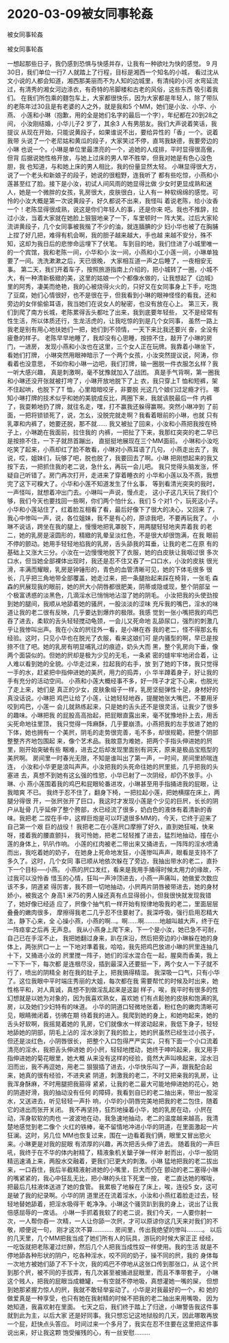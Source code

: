 # 2020-03-09被女同事轮姦



被女同事轮姦



被女同事轮姦


一想起那些日子，我仍感到恐惧与快感并存，让我有一种欲吐为快的感觉。  9 月30日，我们单位一行7 人就踏上了行程，目标是湘西一个知名的小城， 看过沈从文小说的人都会知道，湘西那美丽而不为人知的边城里，有清纯的小河 水弯延流过，有清秀的湘女河边涤衣，有奇特的吊脚楼和古老的风俗，这些东西 吸引着我们。  在我们所包乘的麵包车上，大家都很快乐，因为大家都是年轻人，除了带队 的老陈年过30且是有老婆的人之外，就是我和5 个MM，她们是小汝、小华、小燕、 小莲和小琳（抱歉，用的全是她们名字的最后一个字），年纪都在20到28之间， 小汝刚结婚，小华儿子2 岁了，其余3 人有男朋友。我们大声说着笑话，我提议 从现在开始，只能说黄段子，如果谁说不出，要给异性的「香」一个。说着我带 头说了一个老尼姑和黄瓜的段子，大家笑过不停，直骂我缺德，我要旁边的小琳 也说一个。小琳是单位里最漂亮的一个，追她的人成排，平时显得很高傲，但背 后据说她性格开放，与她上过床的男人举不胜举，但我对她是有色心没色胆，我 也知道，与和她上床的男人相比，我的份量显然太轻。  小琳显得很大方，说了一个老头和新娘子的段子，她说的很粗野，连我听了 都有些吃惊，小燕和小莲甚至红了脸。接下是小汝，初试人间风雨的她显得比做 少女时更显成熟和迷人，她是一个微胖的女孩，乳房很大，皮肤很白，让人有一 种软绵绵的感觉。可怜的小汝大概是第一次说黄段子，好久都说不出来，我怪叫 着说老陈，给小汝香一个！老陈显得很成熟，说这是你们年轻人的事，还是你来 吧。我也不推辞，拉过小汝，当着大家就在她脸上狠狠地亲了一下，车里顿时一 阵大笑。过后大家轮流讲黄段子，几个女同事被我揩了不少的油，就连腼腆的少 妇小华也被了在胸脯上捏了好几把，难得有机会啊，我的胆子越来越大，手也越 来越不安分，殊不知，这却为我日后的悲惨命运埋下了伏笔。  车到目的地，我们住进了小城里唯一的一个宾馆，我和老陈一间，小华和小 汝一间，小燕和小工小莲一间，小琳单独要了一间。洗洗漱漱之后，天已很晚， 大家相互道一声之后睡了，一夜相安无事。  第二天，我们开着车子，按照旅游指南上介绍的，把小城转了一圈，小城不 大，有一种清新极緻的美，这里的姑娘一个个都像水做的，让我想起了《边城》 里的阿秀，凄美而绝艳，我的心被烧得火火的，只好又在女同事身上下手，吃饱 了豆腐，她们心情很好，也不是很在乎，但我看到小琳的眼神怪怪的看我，还和 旁边的女伴偷偷耳语，我当她们在说女人的秘密，也没有放在心上。  第三天，我们到爬了南方长城，老陈累得舌头都吐了出来，我到底要年轻些， 又不是经常有性生活，所以体质还行，生龙活虎的，让我吃惊的到是几个女同事， 虽然一路上我老是别有用心地扶她们一把，她们到不领情，一天下来比我还要兴 奋，全没有疲惫的样子。  老陈早早地睡了，我却没有心思睡，按捺不住，敲开了小琳的房门，一进房， 发现小燕和小汝也在这里，三个女人正在玩牌。我靠着小琳坐下，看她们打牌， 小琳突然用眼神暗示了一个两个女孩，小汝突然提议说，阿涛，你看着也没意思， 不如你和小琳一边吧，我们打牌，输一圈脱一件衣服怎幺样？我一听大感兴趣， 真是刺激啊，毫不犹豫就加入了战团。  真是手气背啊，第一圈我和小琳还没开张就被打垮了，小琳开放地脱下了上 衣，我只穿上T 恤和短裤，架不住起哄，也脱下了T 恤，心里暗暗咬牙，非要脱 光这几个娘们过足瘾才行。  哪知小琳打牌的技术似乎和她的美貌成反比，两圈下来，我就该脱最后一件 内裤了，我耍赖地扔了牌，就往名走，嘿，打不赢我还躲得赢啊。突然小琳冲到 了前面，一把将锁锁死了，说，怎幺，没脱完就走啊？我看着眼前的小琳，也就 只有乳罩和内裤了，她要还脱，那不就……  我又被扯了回来，小汝和小燕把我按在椅子上，小琳跪在我面前，拉住我的 内裤，一把扯了下来，我那红突突的老二早已是按捺不住，一下子就昂首蹦出， 直挺挺地展现在三个MM面前。  小琳和小汝吃吃笑了起来，小燕却红了脸不敢看，小琳对小燕耳语了几句， 小燕走出去了，我说，哎，姐妹们，玩够了吧，脱也脱了，我要回去了啊。小琳 把刚想起来的我又按下去，一把抓住我的老二说，急什幺，再玩一会儿吧。  我只觉得头脑发涨，怀疑自己听错了。房门再次打开，走进来了穿着睡衣的 小华和小莲以及不燕，我想完了这下可糗大了。小华和小莲不知道发生了什幺事， 等到看清光突突的我时，一声怪叫，就想着冲出门去。小琳叫一声说，慢点走， 这小子这几天玩了我们个够，我们今天也要找回一些啊，你们两个怕什幺，我们 5 个对1 个，玩死这小子。  小华和小莲站住了，红着脸互相看了看，最后好像下了很大的决心，又回来 了，我心中惨叫一声，说，各位姐妹，我不是有心的，原谅我吧，不要再玩我了。  小琳不说话，跨坐在我的腿上，慢慢地把乳罩脱下，用两腿轻轻地夹弄着我 的老二，她的乳房是滚圆形的，精緻的乳晕呈淡红色，不是很大却很饱满，在我 眼前不停的颤动。她用手轻轻地掐我的乳房，舌头舔我的耳垂，让我的老二在原 有的基础上又涨大三分。小汝在一边慢慢地脱下了衣服，她的白皮肤让我咽过很 多次口水，但当她全部裸体出现时，我还是忍不住又吞了一口口水，小汝的皮肤 很光滑，丰满而耀眼，乳房是钟锤形的，青色的血管清晰可见，她的下体毛很多 很长，几乎把三角地带全部覆盖，她走过来，把一条腿抬起来踩在椅背，一张毛 森森的屄展现我的眼前，她的屄大小阴唇都很肥美，阴蒂或隐或现，整个阴部呈 一个极富诱惑的淡黑色，几滴淫水已悄悄地沾湿了她的阴毛。  小汝把我的头使劲按到她的腿间，我顺从地舔着她的骚屄，一股淡淡的涩味 充斥我的嘴巴，淫水的味道让我的老二很有反映，几乎要达到爆炸的极限。我感 觉到一张小嘴把我的鸡巴吞了进去，柔软的舌头轻轻搅动龟颈，一会儿又死命地 乱舔尿口，强烈的刺激几乎让我惨叫出声。我在小汝的屄往外一看，是小琳在吞 我的老二，怪不得那幺有经验。这时，只见小华也在脱光了衣服，看来这娘们可 是内骚型的啊，早已是按捺不住了吧。她的乳房有明显哺乳过的痕迹，奶头大而 黑，整个乳房向下垂，像两个面袋似的。但她的屄却是极为少见的无毛，一条紧 密的缝牢牢地闭合着，让人难以看到她的全貌。小华走过来，拉起我的右手，放 到了她的下体，我只觉得一手的水，赶紧把中指伸进她的美屄，用力的捣弄，小 华半蹲着身子，好让我的手有充分的活动空间。  小燕和小莲大概经事不多，好一阵子才定下心来，也脱光了走上来，她们是 真正的少女，皮肤象缎子一样，乳房坚挺弹性十足，身材好的真没话说。小琳把 鸡巴让给了小莲，让她轻轻地吞，提醒她张大嘴巴，不要用牙咬到鸡巴，小莲一 会儿就熟练起来，只是她的舌头还不是很灵活，让我少了很多的趣味。小琳把我 的屁股高高抬起，把屁眼直露出来，毫不犹豫地扑上去，用舌尖死命地往里顶， 我只觉得一阵麻酥，几乎要崩溃。小燕把我的左手放进了她的下体，她也拥有一 个美屄，阴毛的走势很完善，毛不多，却很规範，把整个阴部整整齐齐地包围起 来，像个艺术品。我故意为难她，把两个手指头伸进她的屄里，刚开始突破有些 睏难，进去之后却发现里面别有洞天，原来是极品宝瓶型的美屄啊。  房间里一时春光无限，不知是谁叫出了第一声，一时间，房间里娇喘连连， 小汝和小华更是浪叫声声。小汝把我的头死命往她的屄里抵，几乎把我的头塞进 去，真想不到她有这幺强的性慾，小华已射了一次阴经，却仍不放手。小琳、小 燕小莲围着我的鸡巴和屁眼轮番进攻，小琳甚至用手指捅进我的屁眼，让我暗爽 不已。  我终于忍不住了，翻身下椅，一把拉起小莲，把她横摆在床上，两腿分得很 开，一张屄张开了巨口，我这时才发现小莲是个少见的巨屄，长长的阴户从耻骨 几乎延伸了整个胯部，水已经流了很多，奶白色的液体有着清新的香味。我把老 二捏在手中，这桿巨炮是可以吓退很多MM的，今天，它终于迎来了自己第一个艰 巨的战役！  我把老二在小莲屄口摩擦了好久，直到她狂喊，快来呀，搂着我的腰直颤抖， 我可怜她，把老二轻轻推了进去，猛烈地抽动，撞在小莲的身体上，叭叭作响。 小莲的红肉被老二带出来又捅进去，一阵阵的淫水喷涌而出，我吃着她的奶子， 在她身上死命地发狂，小莲惨叫声声，眼看是支持不了多久了。这时，几个女同 事已顺从地依次躲在了旁边，我抽出带水的老二，直扑下一个目标──小燕。  小燕的屄口发红，看来是我用手捅得时候太用力的缘故，不过我可以没怜香 惜玉的心情，狂叫一声沖顶进去，小燕一声痛叫，她做爱次数应该不多，阴道紧 得厉害，我不顾一切地抽动，小屄两片阴唇被带进去，她的身材娇小，被我这个 身高1 米75的男人操还真有点显得弱小，但我很快就发现我错了，她好像已经适 应了，屄像个抽气机一样开始有规律地吸我的老二，里面层层叠叠的嫩肉很多， 摩擦得我老二几乎忍不住要射了。我深呼吸，强行启用忍精大法，静下心来，全 心操小燕，小燕的啊…。啊……啊………地越叫越大声，终于在一阵痉挛之后再 无声息。  我从小燕身上爬下来，下一个是小汝，她已急不可耐，自己已在手淫不止， 我把她翻过身来，趴在床沿，然后把旁边的小琳躲在她的身体上，两张屄口一上 一下地对準着我，哈哈，我先把鸡巴放进小琳的屄里连抽几十下，又捅进小汝的 屄里搅一阵子，她们的淫水混合在一起，腥臭而香美，我上一下下一下，每次都 是连根尽没，插到最深入还要挺一下，两个女人一下子就不行了，喷出的阴精全 射在我的肚子上，把我搞得精湿。  我深吸一口气，只有小华了。这位我眼中平时端庄秀丽的大姐，每次都在我 需要帮忙的时候及时出来，她性格平和，对人真诚，真想不到做淫乱起来是这副 样子，唉，我平时有很多的性幻想就是以她为对象的，因为我喜欢熟女，喜欢她 们有点鬆弛的皮肤和饱满的乳房，以及她们少妇特有的味道。  小华的阴道口轻微地张着，粉红色的嫩肉清晰可见，眼睛微闭着，彷彿在期 待着我的进入。我爬到她的身上，和她吻起来，她的舌头好软啊，我摇晃着她的 乳房，它们就像水一样波动起来，我低下身子，轻轻地舔她的阴部，阴毛上沾的 淫水涂到了我的脸上，她的屄虽然已经生过小孩子，但还是淡红色，小阴唇很长， 把整个入口包得严严实实，只有下面一个小口流着清亮的淫水，我把舌头伸进她 的小屄，轻轻地搅动，她终于呻吟起来，我又用手指伸进她的菊花眼里，她大概 从来没有这样的经验，竟然大声叫唤起来，淫水汨汨而出，我不再逗她，用老二 狠狠插了进去，小华快乐叫了一声，跟我配合起来，她真的很有经验，不进夹紧 阴道，刺激我的老二，不时又把亲我的乳房，让我浑身酥麻，不时用腿把我箍得 紧紧，让我的老二最大可能地伸进她的花心，她的阴道好滑，我的抽动没有任何 的障碍，我看到自已的老二抽出来，带出一股淫水，又送进去，听见轻轻一声扑 响，小华的小阴唇完美地把我的老二包住，随着它的进出而张开关闭。  我不再坚持，狂烈地操着小华，她的乳房在动，小屄在动，浑身软软的肉也 一波波地在动，我急速地抽动，老二的温度越来越高，我清楚地感觉到老二像个 火红的铁棒，毫不留情地冲进小华的阴道，在里面激起一片狂澜。这时，另几位 MM也恢复过来，围在一边看着我们俩，眼里又冒出慾火来。小琳更是对我的屁眼 有浓厚的兴趣，再次把舌头伸了进去。  随着我的一声巨吼，我终于在不华的体内射精了，精液象机关鎗子弹一样沖 射而出，小华一股阴精迅速涌上来，两股水交融着，更我们已更大的刺激。小琳 猛地把我的老二拔出来，一口吞住，我后半截精液射进她的小嘴里，巨大而仍在 颤动的老二塞得小琳的嘴紧紧的，我心中狂乱无比，把小琳的头往下死里一按， 老二直达她的喉咙，把最后几柱液体送进了她的食管。  我累极了地躲在了床上，唉，连役5 女，这可是破了我的纪录啊。小华的阴 道里还在流着淫水，小汝和小燕红着脸走过去，轻轻地替她舔着，把淫水吸得干 乾净净。小琳这个骚货趴到我的身上，说出了让我倍感屈辱的一席话。  小琳一手抓着我软了的老二说，我们今天，一人要你射一次，一人帮你吞一 次精，一人让你舔一次屄，才可以原谅你这几天来对我们的不敬，顺便说一句， 刚才这次不算…………  房间里，传出我绝望的惨叫………。  以后的几天里，几个MM把我当成了她们所有人的玩具，游玩的时候大家正正 经经，一吃饭就把老陈灌过烂醉，然后几个人把我当成性奴一样使用。我的生活 就是不停地舔各种形状的阴户，吃各种淫水，咬不同的奶子，操不同的屄，我的 身体每一次地方被她们舔了不下十次，我的鸡巴不停地从这张口传到那张口，从 这个屄到那个屄，被不同的手拔弄，有几次甚至被捅进屁眼里，而且不準带套子， 小琳这个贱人，把我的屁眼当成糖罐，一有空就不停地吸，真想灌她一嘴的屎， 但想到她那紧握力惊人的屄，我就不敢轻举妄动了。小华是对我最好的一个，和 她的做爱真是一种享受，也只有她在我射精的时候不把我的老二抽出来用嘴吸， 因为她知道，我喜欢射在里面。  七天之后，我们终于踏上了归途，小琳警告我这件事就到此为主，以后大家 还是好同事。我只想忘记这地狱般的几天，因此哪敢再放一个屁，赶快点头答应。  时间过来一个多月了，我实在忍不住要在这里把这件事说出来，好让我这颗 饱受摧残的心，有一丝安慰………


